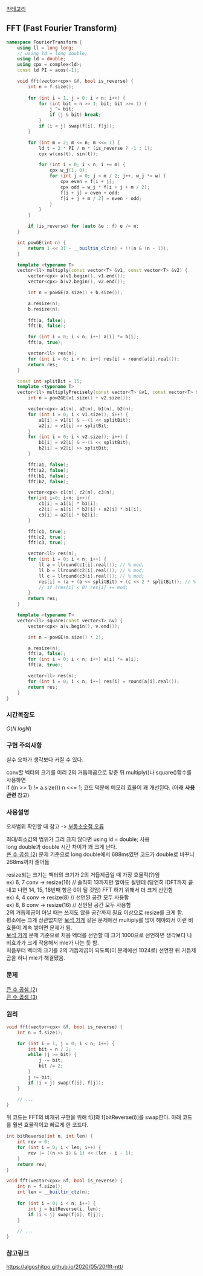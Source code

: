 [카테고리](/README.md)
## FFT (Fast Fourier Transform)
```cpp
namespace FourierTransform {
    using ll = long long;
    // using ld = long double;
    using ld = double;
    using cpx = complex<ld>;
    const ld PI = acos(-1); 

    void fft(vector<cpx> &f, bool is_reverse) {
        int n = f.size();
        
        for (int i = 1, j = 0; i < n; i++) {
            for (int bit = n >> 1; bit; bit >>= 1) {
                j ^= bit;
                if (j & bit) break;
            }
            if (i < j) swap(f[i], f[j]);
        }

        for (int m = 2; m <= n; m <<= 1) {
            ld t = 2 * PI / m * (is_reverse ? -1 : 1);
            cpx w(cos(t), sin(t));

            for (int i = 0; i < n; i += m) {
                cpx w_j(1, 0);
                for (int j = 0; j < m / 2; j++, w_j *= w) {
                    cpx even = f[i + j];
                    cpx odd = w_j * f[i + j + m / 2];
                    f[i + j] = even + odd;
                    f[i + j + m / 2] = even - odd;
                }
            }
        }

        if (is_reverse) for (auto &e : f) e /= n;
    }

    int powGE(int n) {
        return 1 << 31 - __builtin_clz(n) + !!(n & (n - 1));
    }

    template <typename T>
    vector<ll> multiply(const vector<T> &v1, const vector<T> &v2) {
        vector<cpx> a(v1.begin(), v1.end());
        vector<cpx> b(v2.begin(), v2.end());

        int n = powGE(a.size() + b.size());

        a.resize(n);
        b.resize(n);
        
        fft(a, false);
        fft(b, false);

        for (int i = 0; i < n; i++) a[i] *= b[i];
        fft(a, true);

        vector<ll> res(n);
        for (int i = 0; i < n; i++) res[i] = round(a[i].real());
        return res;
    }

    const int splitBit = 15;
    template <typename T>
    vector<ll> multiplyPrecisely(const vector<T> &v1, const vector<T> &v2) {
        int n = pow2GE(v1.size() + v2.size());

        vector<cpx> a1(n), a2(n), b1(n), b2(n);
        for (int i = 0; i < v1.size(); i++) {
            a1[i] = v1[i] & ~-(1 << splitBit);
            a2[i] = v1[i] >> splitBit;
        }
        for (int i = 0; i < v2.size(); i++) {
            b1[i] = v2[i] & ~-(1 << splitBit);
            b2[i] = v2[i] >> splitBit;
        }

        fft(a1, false);
        fft(a2, false);
        fft(b1, false);
        fft(b2, false);

        vector<cpx> c1(n), c2(n), c3(n);
        for(int i=0; i<n; i++){
            c1[i] = a1[i] * b1[i];
            c2[i] = a1[i] * b2[i] + a2[i] * b1[i];
            c3[i] = a2[i] * b2[i];
        }

        fft(c1, true);
        fft(c2, true);
        fft(c3, true);

        vector<ll> res(n);
        for (int i = 0; i < n; i++) {
            ll a = llround(c1[i].real()); // % mod;
            ll b = llround(c2[i].real()); // % mod;
            ll c = llround(c3[i].real()); // % mod;
            res[i] = (a + (b << splitBit) + (c << 2 * splitBit)); // % mod;
            // if (res[i] < 0) res[i] += mod;
        }
        return res;
    }

    template <typename T>
    vector<ll> square(const vector<T> &v) {
        vector<cpx> a(v.begin(), v.end());

        int n = powGE(a.size() * 2);

        a.resize(n);
        fft(a, false);
        for (int i = 0; i < n; i++) a[i] *= a[i];
        fft(a, true);

        vector<ll> res(n);
        for (int i = 0; i < n; i++) res[i] = round(a[i].real());
        return res;
    }
}
```
### 시간복잡도 
$O(N~logN)$   

### 구현 주의사항
실수 오차가 생각보다 커질 수 있다.   

conv할 벡터의 크기를 미리 2의 거듭제곱으로 맞춘 뒤 multiply()나 square()함수를 사용하면   
if ((n >> 1) != a.size()) n <<= 1; 코드 덕분에 메모리 효율이 꽤 개선된다. (아래 __사용관련__ 참고)

### 사용설명
오차범위 확인할 때 참고 -> [부동소숫점 오류](https://www.acmicpc.net/blog/view/37)

최대/최소값의 범위가 그리 크지 않다면 using ld = double; 사용   
long double과 double 시간 차이가 꽤 크게 난다.   
[큰 수 곱셈 (2)](https://www.acmicpc.net/problem/15576) 문제 기준으로 long double에서 688ms였던 코드가 double로 바꾸니 268ms까지 줄어듦

resize되는 크기는 벡터의 크기가 2의 거듭제곱일 때 가장 효율적(?)임    
ex) 6, 7 conv -> resize(16) // 솔직히 13까지만 알아도 될텐데 (당연히 IDFT까지 끝내고 나면 14, 15, 16번째 항은 0이 될 것임) FFT 하기 위해서 더 크게 선언함   
ex) 4, 4 conv -> resize(8) // 선언된 공간 모두 사용함   
ex) 8, 8 conv -> resize(16) // 선언된 공간 모두 사용함      
2의 거듭제곱이 아닐 때는 쓰지도 않을 공간까지 필요 이상으로 resize를 크게 함.   
평소에는 크게 상관없지만 [보석 가게](https://www.acmicpc.net/problem/13575) 같은 문제에선 multiply를 많이 해야되서 이런 비효율이 계속 쌓이면 문제가 됨.   
[보석 가게](https://www.acmicpc.net/problem/13575) 문제 기준으로 처음 벡터를 선언할 때 크기 1000으로 선언하면 생각보다 나비효과가 크게 작용해서 mle가 나는 듯 함.   
처음부터 벡터의 크기를 2의 거듭제곱이 되도록(이 문제에선 1024로) 선언한 뒤 거듭제곱을 하니 mle가 해결됐음.   

### 문제
[큰 수 곱셈 (2)](https://www.acmicpc.net/problem/15576)   
[큰 수 곱셈 (3)](https://www.acmicpc.net/problem/22289)

### 원리
```cpp
void fft(vector<cpx> &f, bool is_reverse) {
    int n = f.size();

    for (int i = 1, j = 0; i < n; i++) {
        int bit = n / 2;
        while (j >= bit) {
            j -= bit;
            bit /= 2;
        }
        j += bit;
        if (i < j) swap(f[i], f[j]);
    }

    // ...
}
```
위 코드는 FFT의 비재귀 구현을 위해 f[i]와 f[bitReverse(i)]를 swap한다.
아래 코드를 훨씬 효율적이고 빠르게 한 코드다.
```cpp
int bitReverse(int n, int len) {
    int rev = 0;
    for (int i = 0; i < len; i++) {
        rev |= ((n >> i) & 1) << (len - i - 1);
    }
    return rev;
}

void fft(vector<cpx> &f, bool is_reverse) {
    int n = f.size();
    int len = __builtin_ctz(n);
    
    for (int i = 0; i < n; i++) {
        int j = bitReverse(i, len);
        if (i < j) swap(f[i], f[j]);
    }

    // ...
}
```

### 참고링크
https://algoshitpo.github.io/2020/05/20/fft-ntt/   
